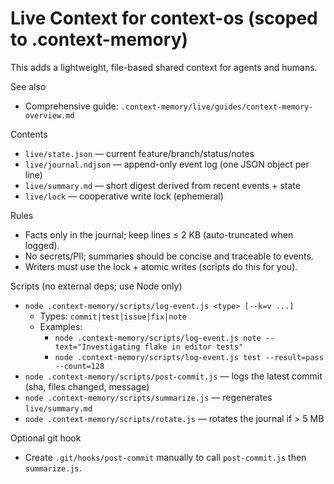 # Live Context for context-os (scoped to .context-memory)

This adds a lightweight, file-based shared context for agents and humans.

See also
- Comprehensive guide: `.context-memory/live/guides/context-memory-overview.md`

Contents
- `live/state.json` — current feature/branch/status/notes
- `live/journal.ndjson` — append-only event log (one JSON object per line)
- `live/summary.md` — short digest derived from recent events + state
- `live/lock` — cooperative write lock (ephemeral)

Rules
- Facts only in the journal; keep lines ≤ 2 KB (auto-truncated when logged).
- No secrets/PII; summaries should be concise and traceable to events.
- Writers must use the lock + atomic writes (scripts do this for you).

Scripts (no external deps; use Node only)
- `node .context-memory/scripts/log-event.js <type> [--k=v ...]`
  - Types: `commit|test|issue|fix|note`
  - Examples:
    - `node .context-memory/scripts/log-event.js note --text="Investigating flake in editor tests"`
    - `node .context-memory/scripts/log-event.js test --result=pass --count=128`
- `node .context-memory/scripts/post-commit.js` — logs the latest commit (sha, files changed, message)
- `node .context-memory/scripts/summarize.js` — regenerates `live/summary.md`
- `node .context-memory/scripts/rotate.js` — rotates the journal if > 5 MB

Optional git hook
- Create `.git/hooks/post-commit` manually to call `post-commit.js` then `summarize.js`.
